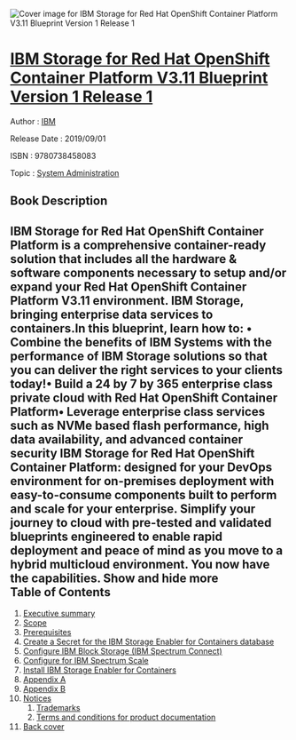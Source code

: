 ![Cover image for IBM Storage for Red Hat OpenShift Container Platform V3.11 Blueprint Version 1 Release 1](https://imgdetail.ebookreading.net/cover/cover/20200215/EB9780738458083.jpg)

[IBM Storage for Red Hat OpenShift Container Platform V3.11 Blueprint Version 1 Release 1](https://ebookreading.net/view/book/IBM+Storage+for+Red+Hat+OpenShift+Container+Platform+V3.11+Blueprint+Version+1+Release+1-EB9780738458083_1.html "IBM Storage for Red Hat OpenShift Container Platform V3.11 Blueprint Version 1 Release 1")
====================================================================================================================

Author : [IBM](https://ebookreading.net/search/author/IBM)

Release Date : 2019/09/01

ISBN : 9780738458083

Topic : [System Administration](https://ebookreading.net/search/category/system-administration)

Book Description
-----------------

 IBM Storage for Red Hat OpenShift Container Platform is a comprehensive container-ready solution that includes all the hardware &amp; software components necessary to setup and/or expand your Red Hat OpenShift Container Platform V3.11 environment.
IBM Storage, bringing enterprise data services to containers.In this blueprint, learn how to:
•   Combine the benefits of IBM Systems with the performance of IBM Storage solutions so that you can deliver the right services to your clients today!•   Build a 24 by 7 by 365 enterprise class private cloud with Red Hat OpenShift Container Platform•   Leverage enterprise class services such as NVMe based flash performance, high data availability, and advanced container security
IBM Storage for Red Hat OpenShift Container Platform: designed for your DevOps environment for on-premises deployment with easy-to-consume components built to perform and scale for your enterprise. Simplify your journey to cloud with pre-tested and validated blueprints engineered to enable rapid deployment and peace of mind as you move to a hybrid multicloud environment.
You now have the capabilities.
        Show and hide more                
Table of Contents
-----------------

1. [Executive summary](https://ebookreading.net/view/book/IBM+Storage+for+Red+Hat+OpenShift+Container+Platform+V3.11+Blueprint+Version+1+Release+1-EB9780738458083_2.html#ww481622)
1. [Scope](https://ebookreading.net/view/book/IBM+Storage+for+Red+Hat+OpenShift+Container+Platform+V3.11+Blueprint+Version+1+Release+1-EB9780738458083_2.html#ww481626)
1. [Prerequisites](https://ebookreading.net/view/book/IBM+Storage+for+Red+Hat+OpenShift+Container+Platform+V3.11+Blueprint+Version+1+Release+1-EB9780738458083_2.html#ww481633)
1. [Create a Secret for the IBM Storage Enabler for Containers database](https://ebookreading.net/view/book/IBM+Storage+for+Red+Hat+OpenShift+Container+Platform+V3.11+Blueprint+Version+1+Release+1-EB9780738458083_2.html#ww481766)
1. [Configure IBM Block Storage (IBM Spectrum Connect)](https://ebookreading.net/view/book/IBM+Storage+for+Red+Hat+OpenShift+Container+Platform+V3.11+Blueprint+Version+1+Release+1-EB9780738458083_2.html#ww481810)
1. [Configure for IBM Spectrum Scale](https://ebookreading.net/view/book/IBM+Storage+for+Red+Hat+OpenShift+Container+Platform+V3.11+Blueprint+Version+1+Release+1-EB9780738458083_2.html#ww481892)
1. [Install IBM Storage Enabler for Containers](https://ebookreading.net/view/book/IBM+Storage+for+Red+Hat+OpenShift+Container+Platform+V3.11+Blueprint+Version+1+Release+1-EB9780738458083_2.html#ww488186)
1. [Appendix A](https://ebookreading.net/view/book/IBM+Storage+for+Red+Hat+OpenShift+Container+Platform+V3.11+Blueprint+Version+1+Release+1-EB9780738458083_2.html#ww482142)
1. [Appendix B](https://ebookreading.net/view/book/IBM+Storage+for+Red+Hat+OpenShift+Container+Platform+V3.11+Blueprint+Version+1+Release+1-EB9780738458083_2.html#ww482319)
1. [Notices](https://ebookreading.net/view/book/IBM+Storage+for+Red+Hat+OpenShift+Container+Platform+V3.11+Blueprint+Version+1+Release+1-EB9780738458083_3.html#ww460066)
    1. [Trademarks](https://ebookreading.net/view/book/IBM+Storage+for+Red+Hat+OpenShift+Container+Platform+V3.11+Blueprint+Version+1+Release+1-EB9780738458083_3.html#ww459879)
    1. [Terms and conditions for product documentation](https://ebookreading.net/view/book/IBM+Storage+for+Red+Hat+OpenShift+Container+Platform+V3.11+Blueprint+Version+1+Release+1-EB9780738458083_3.html#ww477351)
1. [Back cover](https://ebookreading.net/view/book/IBM+Storage+for+Red+Hat+OpenShift+Container+Platform+V3.11+Blueprint+Version+1+Release+1-EB9780738458083_4.html#ww465861)
